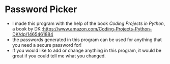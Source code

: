 # Password Picker
 - I made this program with the help of the book _Coding Projects in Python_, a book by DK :https://www.amazon.com/Coding-Projects-Python-DK/dp/1465461884
 - the passwords generated in this program can be used for anything that you need a secure password for!
 - If you would like to add or change anything in this program, it would be great if you could tell me what you changed.
